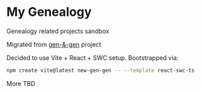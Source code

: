 # My Genealogy

Genealogy related projects sandbox

Migrated from [gen-&-gen]() project


Decided to use Vite + React + SWC setup. Bootstrapped via:

```sh
npm create vite@latest new-gen-gen -- --template react-swc-ts
```

More TBD
